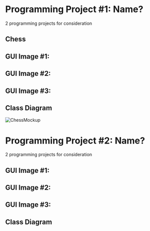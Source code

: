 # Programming Project #1: Name?
2 programming projects for consideration

## Chess

## GUI Image #1:
## GUI Image #2:
## GUI Image #3:

## Class Diagram
![ChessMockup](blob:chrome-untrusted://media-app/ea2006a5-6b61-4657-9d47-f742a18f4879)

# Programming Project #2: Name?
2 programming projects for consideration


## GUI Image #1:
## GUI Image #2:
## GUI Image #3:

## Class Diagram
